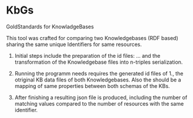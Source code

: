 # KbGs
GoldStandards for KnowladgeBases

This tool was crafted for comparing two Knowledgebases (RDF based) sharing the same unique Identifiers for same resources.

1. Initial steps include the preparation of the id files:
...
and the transformation of the Knowledgebase files into n-triples serialization.

2. Running the programm needs requires the generated id files of 1., the otriginal KB data files of both Knowledgebases.
Also the should be a mapping of same properties between both schemas of the KBs.

3. After finishing a resulting json file is produced, including the number of matching values compared to the 
number of resources with the same identifier.
